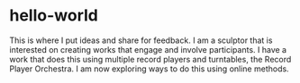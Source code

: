 # hello-world
This is where I put ideas and share for feedback.
I am a sculptor that is interested on creating works that engage and involve participants. 
I have a work that does this using multiple record players and turntables, the Record Player Orchestra.
I am now exploring ways to do this using online methods.
